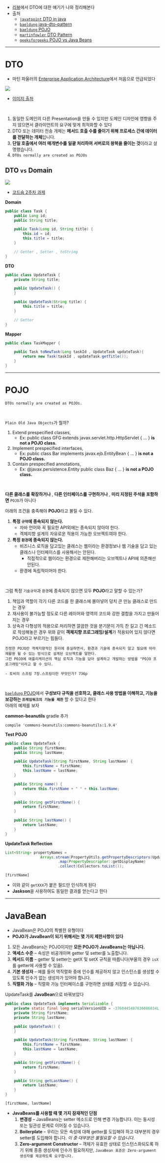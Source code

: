
- [리뷰](https://github.com/CodeSoom/spring-week2-assignment-1/pull/94#discussion_r940216284)에서 DTO에 대한 얘기가 나와 정리해본다
- 출처
  - [`javatpoint` DTO in java](https://www.javatpoint.com/dto-java)
  - [`baeldung` java-dto-pattern](https://www.baeldung.com/java-dto-pattern)
  - [`baeldung` POJO](https://www.baeldung.com/java-pojo-class)
  - [`martinfowler` DTO Pattern](https://martinfowler.com/eaaCatalog/dataTransferObject.html)
  - [`geeksforgeeks` POJO vs Java Beans](https://www.geeksforgeeks.org/pojo-vs-java-beans/)

***

# **DTO**
- 마틴 파울러의 [Enterprise Application Architecture](https://martinfowler.com/books/eaa.html)에서 처음으로 언급되었다

![](imgs/DTO/dtoPresentationLayer.svg)
- [이미지 출처](https://www.baeldung.com/java-dto-pattern)

<br>

1. 동일한 도메인의 다른 Presentation을 만들 수 있지만 도메인 디자인에 영향을 주지 않으면서 클라이언트의 요구에 맞게 최적화할 수 있다
2. DTO 또는 데이터 전송 개체는 **메서드 호출 수를 줄이기 위해 프로세스 간에 데이터를 전달하는 개체**입니다.
3. **단일 호출에서 여러 매개변수를 일괄 처리하여 서버로의 왕복을 줄이는 것**이라고 설명했습니다.
4. `DTOs normally are created as POJOs`

## DTO `vs` Domain

![](imgs/DTO/week2review.png)
- [코드숨 2주차 과제](https://github.com/CodeSoom/spring-week2-assignment-1/pull/94)

**Domain**
```java
public class Task {
    public Long id;
    public String title;

    public Task(Long id, String title) {
        this.id = id;
        this.title = title;
    }

    // Getter , Setter , toString
}
```


**DTO**
```java
public class UpdateTask {
    private String title;

    public UpdateTask() {
    }

    public UpdateTask(String title) {
        this.title = title;
    }

    // Getter
}
```

**Mapper**
```java
public class TaskMapper {

    public Task toNewTask(Long taskId , UpdateTask updateTask){
        return new Task(taskId , updateTask.getTitle());
    }
}
```

***

# **POJO**

```
DTOs normally are created as POJOs.
```

<br>

`Plain Old Java Objects`가 뭘까?

1. Extend prespecified classes, 
    - Ex: public class GFG extends javax.servlet.http.HttpServlet { … } **is not a POJO class.**
2. Implement prespecified interfaces, 
    - Ex: public class Bar implements javax.ejb.EntityBean { … } **is not a POJO class.**
3. Contain prespecified annotations, 
    - Ex: @javax.persistence.Entity public class Baz { … } **is not a POJO class.**

<br>

**다른 클래스를 확장하거나** , **다른 인터페이스를 구현하거나** , **미리 지정된 주석을 포함하면** `POJO`가 아니다<br>

아래의 조건을 충족해야 **POJO**라고 불릴 수 있다.
1. **특정 `규약`에 종속되지 않는다.**
   - 자바 언어와 꼭 필요한 API외에는 종속되지 않아야 한다.
   - 겍체지향 설계의 자유로운 적용이 가능한 오브젝트여야 한다.
2. **특정 `환경`에 종속되지 않는다.**
   - 비즈니스 로직을 담고있는 클래스는 웹이라는 환경정보나 웹 기술을 담고 있는 클래스나 인터페이스를 사용해서는 안된다.
     - 직접적으로 웹이라는 환경으로 제한해버리는 오브젝트나 API에 의존해선 안된다.
   - 환경에 독립적이어야 한다.
<br>

그럼 특정 `기술규약`과 `환경`에 종속되지 않으면 모두 **POJO**라고 말할 수 있는가?<br>
1. 책임과 역할이 각기 다른 코드를 한 클래스에 몰아넣어 덩치 큰 만능 클래스로 만드는 경우
2. 재사용이 불가능할 정도로 다른 레이어와 영역의 코드와 강한 결합을 가지고 만들어지는 경우
3. 상속과 다형성의 적용으로 처리하면 깔끔한 것을 분기문이 가득 찬 길고 긴 메소드로 작성해놓은 경우
위와 같이 **객체지향 프로그래밍/설계**가 적용되어 있지 않다면 POJO라고 부르기는 힘들다.

```
진정한 POJO란 객체지향적인 원리에 충실하면서, 환경과 기술에 종속되지 않고 필요에 따라 재활용 될 수 있는 방식으로 설계된 오브젝트를 말한다.
그런 POJO에 애플리케이션의 핵심 로직과 기능을 담아 설계하고 개발하는 방법을 "POJO 프로그래밍"이라고 할 수 있다.

- 토비의 스프링 7장.스프링이란 무엇인가? 736p
```

<br>

[`baeldung` POJO](https://www.baeldung.com/java-pojo-class)에서 **구성보다 규칙을 선호하고, 클래스 사용 방법을 이해하고, 기능을 보강하는 `프레임워크의 기능을 제한`** 할 수 있다고 한다 <br>
아래의 예제를 보자

**common-beanutils** gradle 추가

```
compile 'commons-beanutils:commons-beanutils:1.9.4'
```

**Test POJO**

```java
public class UpdateTask {
    public String firstName;
    public String lastName;

    public UpdateTask(String firstName, String lastName) {
        this.firstName = firstName;
        this.lastName = lastName;
    }

    public String name() {
        return this.firstName + " " + this.lastName;
    }

    public String getFirstName() {
        return firstName;
    }

    public String lastName() {
        return lastName;
    }
}
```

**UpdateTask Reflection**

```java
List<String> propertyNames =
                Arrays.stream(PropertyUtils.getPropertyDescriptors(UpdateTask.class))
                        .map(PropertyDescriptor::getDisplayName)
                        .collect(Collectors.toList());
```

```
[firstName]
```

- 이와 같이 `getXXX`가 붙은 필드만 인식하게 된다
- **Jaskson**을 사용하여도 동일한 결과를 얻는다고 한다

***

# **JavaBean**
- JavaBean은 POJO의 특별한 유형이다
- **POJO가 JavaBean이 되기 위해서는 몇 가지 제한사항이 있다**

1. 모든 JavaBeans는 POJO이지만 **모든 POJO가 JavaBeans는 아닙니다.**
2. **액세스 수준** – 속성은 비공개이며 getter 및 setter를 노출합니다.
3. **메서드 이름** – getter 및 setter는 getX 및 setX 규칙을 따릅니다(부울의 경우 `isX`를 getter에 사용할 수 있음).
4. **기본 생성자** – 예를 들어 역직렬화 중에 인수를 제공하지 않고 인스턴스를 생성할 수 있도록 인수가 없는 생성자가 있어야 합니다.
5. **직렬화 가능** – 직렬화 가능 인터페이스를 구현하면 상태를 저장할 수 있습니다.
  

UpdateTask를 **JavaBean**으로 바꿔보았다

```java
public class UpdateTask implements Serializable {
    private static final long serialVersionUID = -3760445487636086034L;
    private String firstName;
    private String lastName;

    public UpdateTask() {
    }

    public UpdateTask(String firstName, String lastName) {
        this.firstName = firstName;
        this.lastName = lastName;
    }

    public String getFirstName() {
        return firstName;
    }

    public String getLastName() {
        return lastName;
    }
}
```

```
[firstName, lastName]
```

- **JavaBeans를 사용할 때 몇 가지 잠재적인 단점**
  1. **변경성** – JavaBeans는 setter 메소드로 인해 변경 가능합니다. 이는 동시성 또는 일관성 문제로 이어질 수 있습니다.
  2. **Boilerplate** – 우리는 모든 속성에 대해 getter를 도입해야 하고 대부분의 경우 setter를 도입해야 합니다. *이 중 대부분은 불필요할 수 있습니다.*
  3. **Zero-argument Constructor** – 객체가 유효한 상태로 인스턴스화되도록 하기 위해 종종 생성자에 인수가 필요하지만, `JavaBean 표준은 Zero-argument 생성자를 제공하도록 요구합니다.`



